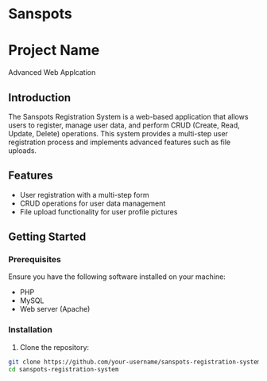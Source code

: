 # Sanspots

# Project Name

Advanced Web Applcation

## Introduction

The Sanspots Registration System is a web-based application that allows users to register, manage user data, and perform CRUD (Create, Read, Update, Delete) operations. This system provides a multi-step user registration process and implements advanced features such as file uploads.

## Features

- User registration with a multi-step form
- CRUD operations for user data management
- File upload functionality for user profile pictures

## Getting Started

### Prerequisites

Ensure you have the following software installed on your machine:

- PHP
- MySQL
- Web server (Apache)

### Installation

1. Clone the repository:

```bash
git clone https://github.com/your-username/sanspots-registration-system.git
cd sanspots-registration-system
